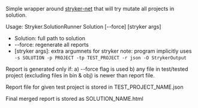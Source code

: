 Simple wrapper around [stryker-net](https://github.com/stryker-mutator/stryker-net) that will try mutate all projects in solution.

Usage:
Stryker.SolutionRunner Solution [--force] [stryker args]

- Solution: full path to solution
- --force: regenerate all reports
- [stryker args]: extra argumnets for stryker
   note: program implicitly uses `-s SOLUTION -p PROJECT -tp TEST_PROJECT -r json -O StrykerOutput`


Report is generated only if:
a) --force flag is used
b) any file in test/tested project (excluding files in bin & obj) is newer than report file.

Report file for given test project is stored in TEST_PROJECT_NAME.json

Final merged report is stored as SOLUTION_NAME.html